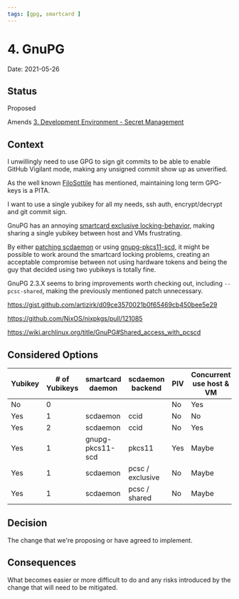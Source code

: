 ```yaml
---
tags: [gpg, smartcard ]
---
```


# 4. GnuPG

Date: 2021-05-26

## Status

Proposed

Amends [3. Development Environment - Secret Management](0003-development-environment-secret-management.md)

## Context

I unwillingly need to use GPG to sign git commits to be able to enable GitHub Vigilant mode, making any unsigned commit show up as unverified.

As the well known [FiloSottile](https://blog.filippo.io/giving-up-on-long-term-pgp/) has mentioned, maintaining long term GPG-keys is a PITA.

I want to use a single yubikey for all my needs, ssh auth, encrypt/decrypt and git commit sign.

GnuPG has an annoying [smartcard exclusive locking-behavior](https://github.com/OpenSC/OpenSC/issues/953), making sharing a single yubikey between host and VMs frustrating.

By either [patching scdaemon](https://github.com/Jehops/freebsd-ports-legacy/commit/1368c2552cb8cd5a1c64f2032366351aae4898cf) or using [gnupg-pkcs11-scd](https://manpages.debian.org/testing/gnupg-pkcs11-scd/gnupg-pkcs11-scd.1.en.html), it might be possible to work around the smartcard locking problems, creating an acceptable compromise between not using hardware tokens and being the guy that decided using two yubikeys is totally fine.

GnuPG 2.3.X seems to bring improvements worth checking out, including `--pcsc-shared`, making the previously mentioned patch unnecessary.

https://gist.github.com/artizirk/d09ce3570021b0f65469cb450bee5e29

https://github.com/NixOS/nixpkgs/pull/121085

https://wiki.archlinux.org/title/GnuPG#Shared_access_with_pcscd

## Considered Options

| Yubikey | # of Yubikeys  | smartcard daemon | scdaemon backend | PIV | Concurrent use host & VM | Setup Eccentricity |
| ------- | -------------- | ---------------- | ---------------- | --- | ------------------------ | ------------------ |
| No      | 0              |                  |                  | No  | Yes                      | 2                  |
| Yes     | 1              | scdaemon         | ccid             | No  | No                       | 3                  |
| Yes     | 2              | scdaemon         | ccid             | No  | Yes                      | 7                  |
| Yes     | 1              | gnupg-pkcs11-scd | pkcs11           | Yes | Maybe                    | 9                  |
| Yes     | 1              | scdaemon         | pcsc / exclusive | No  | Maybe                    | 4                  |
| Yes     | 1              | scdaemon         | pcsc / shared    | No  | Maybe                    | 5                  |

## Decision

The change that we're proposing or have agreed to implement.

## Consequences

What becomes easier or more difficult to do and any risks introduced by the change that will need to be mitigated.
